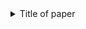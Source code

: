 <details>
<summary>Title of paper</summary>
<br>

### Links
[link to paper](link_here)  
[link to repository](link_here)

### Summary
This is a summary of the paper

### Tasks
* 1
* 2
* 3

### Datasets
* 1

### read by
* 1
</details>
